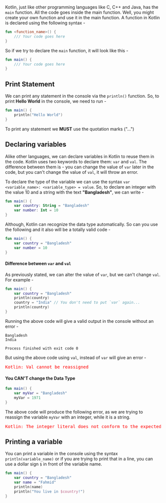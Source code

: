 Kotlin, just like other programming languages like C, C++ and Java, has the `main` function. All the code goes inside the main function. Well, you might create your own function and use it in the main function. A function in Kotlin is declared using the following syntax -
``` kotlin
fun <function_name>() {
	/// Your code goes here
}
```
So if we try to declare the `main` function, it will look like this - 
``` kotlin
fun main() {
	/// Your code goes here
}
```

## Print Statement
We can print any statement in the console via the `println()` function. So, to print **Hello World** in the console, we need to run - 
``` kotlin
fun main() {
	println("Hello World")
}
```
To print any statement we **MUST** use the quotation marks ("...")

## Declaring variables
Alike other languages, we can declare variables in Kotlin to reuse them in the code. Kotlin uses two keywords to declare them: `var` and `val`. The difference between them is - you can change the value of `var` later in the code, but you can't change the value of `val`, it will throw an error.

To declare the type of the variable we can use the syntax `var <variable_name>: <variable_type> = value`. So, to declare an integer with the value 10 and a string with the text **"Bangladesh"**, we can write -
``` kotlin
fun main() {
	var country: String = "Bangladesh"
	var number: Int = 10
}
```
Although, Kotlin can recognize the data type automatically. So can you use the following and it also will be a totally valid code - 
``` kotlin
fun main() {
	var country = "Bangladesh"
	var number = 10
}
```

#### Difference between `var` and `val`
As previously stated, we can alter the value of `var`, but we can't change `val`. For example -
``` Kotlin
fun main() {
	var country = "Bangladesh"
	println(country)
	country = "India" // You don't need to put `var` again...
	println(country)
}
```
Running the above code will give a valid output in the console without an error - 
```
Bangladesh
India

Process finished with exit code 0
```
But using the above code using `val`, instead of `var` will give an error - 
<div style="color: red">
<pre>
Kotlin: Val cannot be reassigned
</pre>
</div>

#### You CAN'T change the Data Type
``` Kotlin
fun main() {
	var myVar = "Bangladesh"
	myVar = 1971
}
```
The above code will produce the following error, as we are trying to reassign the variable `myVar` with an integer, while it is a string.
<div style="color: red">
<pre>
Kotlin: The integer literal does not conform to the expected type String
</pre>
</div>

## Printing a variable
You can print a variable in the console using the syntax `println(variable_name)` or if you are trying to print that in a line, you can use a dollar sign `$` in front of the variable name.
``` Kotlin
fun main() {
	var country = "Bangladesh"
	var name = "Fahmid"
	println(name)
	println("You live in $country!")
}
```
